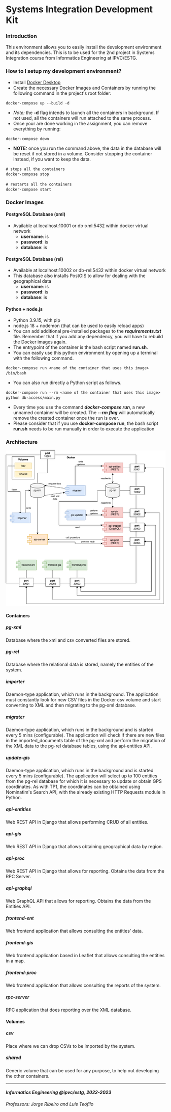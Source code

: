 # Systems Integration Development Kit #

### Introduction ###

This environment allows you to easily install the development environment and its dependencies.
This is to be used for the 2nd project in Systems Integration course from Informatics Engineering at IPVC/ESTG.

### How to I setup my development environment? ###

* Install [Docker Desktop](https://www.docker.com/products/docker-desktop/)
* Create the necessary Docker Images and Containers by running the following command in the project's root folder:
```
docker-compose up --build -d
```
* *Note:* the **-d** flag intends to launch all the containers in background. If not used, all the containers will run attached to the same process.
* Once your are done working in the assignment, you can remove everything by running:
```
docker-compose down
```
* **NOTE:** once you run the command above, the data in the database will be reset if not stored in a volume. Consider stopping the container instead, if you want to keep the data.
```
# stops all the containers
docker-compose stop

# restarts all the containers 
docker-compose start
```

### Docker Images ###

#### PostgreSQL Database (xml) ####

* Available at localhost:10001 or db-xml:5432 within docker virtual network
  * **username**: is
  * **password**: is
  * **database**: is

#### PostgreSQL Database (rel) ####

* Available at localhost:10002 or db-rel:5432 within docker virtual network
* This database also installs PostGIS to allow for dealing with the geographical data
  * **username**: is
  * **password**: is
  * **database**: is

#### Python + node.js ####

* Python 3.9.15, with pip
* node.js 18 + nodemon (that can be used to easily reload apps)
* You can add additional pre-installed packages to the **_requirements.txt_** file. Remember that if you add any dependency, you will have to rebuild the Docker images again.
* The entrypoint of the container is the bash script named **run.sh**.
* You can easily use this python environment by opening up a terminal with the following command.
```
docker-compose run <name of the container that uses this image> /bin/bash
```
* You can also run directly a Python script as follows. 
```
docker-compose run --rm <name of the container that uses this image> python db-access/main.py
```
* Every time you use the command **_docker-compose run_**, a new unnamed container will be created. The **_--rm flag_** will automatically remove the created container once the run is over.
* Please consider that if you use **docker-compose run**, the bash script **run.sh** needs to be run manually in order to execute the application

### Architecture ###

![alt text](architecture.png)

#### Containers ####

##### *pg-xml* #####
Database where the xml and csv converted files are stored.

##### *pg-rel* #####
Database where the relational data is stored, namely the entities of the system.

##### *importer* #####
Daemon-type application, which runs in the background. The application must constantly look for new CSV files in the Docker csv volume and start converting to XML and then migrating to the pg-xml database.

##### *migrater* #####
Daemon-type application, which runs in the background and is started every 5 mins (configurable). The application will check if there are new files in the imported_documents table of the pg-xml and perform the migration of the XML data to the pg-rel database tables, using the api-entities API.

##### *update-gis* #####
Daemon-type application, which runs in the background and is started every 5 mins (configurable). The application will select up to 100 entities from the pg-rel database for which it is necessary to update or obtain GPS coordinates. As with TP1, the coordinates can be obtained using Nominatim's Search API, with the already existing HTTP Requests module in Python.

##### *api-entities* #####
Web REST API in Django that allows performing CRUD of all entities. 

##### *api-gis* #####
Web REST API in Django that allows obtaining geographical data by region.

##### *api-proc* #####
Web REST API in Django that allows for reporting. Obtains the data from the RPC Server. 

##### *api-graphql* #####
Web GraphQL API that allows for reporting. Obtains the data from the Entities API.

##### *frontend-ent* #####
Web frontend application that allows consulting the entities' data.

##### *frontend-gis* #####
Web frontend application based in Leaflet that allows consulting the entities in a map.

##### *frontend-proc* #####
Web frontend application that allows consulting the reports of the system.

##### *rpc-server* #####
RPC application that does reporting over the XML database. 

#### Volumes ####

##### *csv* #####
Place where we can drop CSVs to be imported by the system.

##### *shared* #####
Generic volume that can be used for any purpose, to help out developing the other containers.

___
#### _Informatics Engineering @ipvc/estg, 2022-2023_ ####
###### _Professors: Jorge Ribeiro and Luís Teófilo_ ######